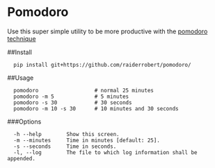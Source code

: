 # Pomodoro

Use this super simple utility to be more productive with the [pomodoro technique](https://en.wikipedia.org/wiki/Pomodoro_Technique)

##Install

      pip install git+https://github.com/raiderrobert/pomodoro/
    
  
##Usage

      pomodoro                  # normal 25 minutes
      pomodoro -m 5             # 5 minutes
      pomodoro -s 30            # 30 seconds
      pomodoro -m 10 -s 30      # 10 minutes and 30 seconds
    
###Options

      -h --help        Show this screen.
      -m --minutes     Time in minutes [default: 25].
      -s --seconds     Time in seconds.
      -l, --log        The file to which log information shall be appended.
